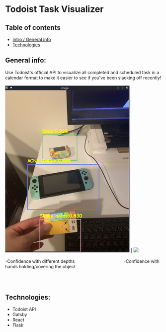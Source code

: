 # Todoist Task Visualizer

## Table of contents
* [Intro / General info](#general-info)
* [Technologies](#technologies)


## General info: 
Use Todoist's official API to visualize all completed and scheduled task in a calendar format to make it easier to see if you've been slacking off recently! <br><br>
<img src="https://github.com/WenChingHo/Item_recognition_NN/blob/main/outcome.png" width="400"> | <img src="https://github.com/WenChingHo/RT_Object_Detection/blob/main/RT_detection.png" width="400"><br><br>
\-Confidence with different depths  &emsp;&emsp;&emsp;&emsp;&emsp;&emsp;&emsp;&emsp;&emsp;&emsp;&emsp;-Confidence with hands holding/covering the object


<br><br>
## Technologies:
- Todoist API
- Gatsby
- React
- Flask


